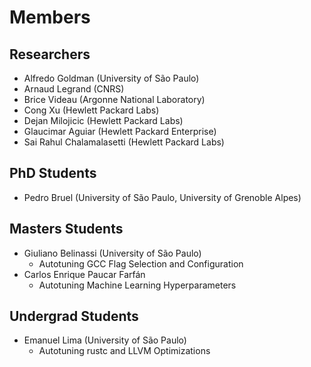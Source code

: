 

# Members


## Researchers

-   Alfredo Goldman (University of São Paulo)
-   Arnaud Legrand (CNRS)
-   Brice Videau (Argonne National Laboratory)
-   Cong Xu (Hewlett Packard Labs)
-   Dejan Milojicic (Hewlett Packard Labs)
-   Glaucimar Aguiar (Hewlett Packard Enterprise)
-   Sai Rahul Chalamalasetti (Hewlett Packard Labs)


## PhD Students

-   Pedro Bruel (University of São Paulo, University of Grenoble Alpes)


## Masters Students

-   Giuliano Belinassi (University of São Paulo)
    -   Autotuning GCC Flag Selection and Configuration
-   Carlos Enrique Paucar Farfán
    -   Autotuning Machine Learning Hyperparameters


## Undergrad Students

-   Emanuel Lima (University of São Paulo)
    -   Autotuning rustc and LLVM Optimizations
